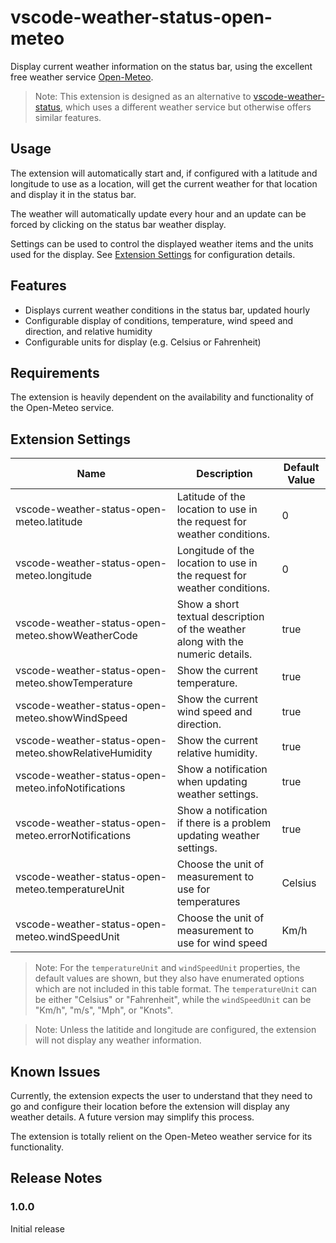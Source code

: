 # vscode-weather-status-open-meteo

Display current weather information on the status bar, using the excellent free weather service [Open-Meteo](https://open-meteo.com/).

> Note: This extension is designed as an alternative to [vscode-weather-status](https://github.com/Motivesoft/vscode-weather-status), which uses a different weather service but otherwise offers similar features.

## Usage

The extension will automatically start and, if configured with a latitude and longitude to use as a location, will get the current weather for that location and display it in the status bar.

The weather will automatically update every hour and an update can be forced by clicking on the status bar weather display.

Settings can be used to control the displayed weather items and the units used for the display. See [Extension Settings](#extension-settings) for configuration details.

## Features

* Displays current weather conditions in the status bar, updated hourly
* Configurable display of conditions, temperature, wind speed and direction, and relative humidity
* Configurable units for display (e.g. Celsius or Fahrenheit)

## Requirements

The extension is heavily dependent on the availability and functionality of the Open-Meteo service.

## Extension Settings

| Name | Description | Default Value |
|------|-------------|---------------|
| vscode-weather-status-open-meteo.latitude | Latitude of the location to use in the request for weather conditions. | 0 |
| vscode-weather-status-open-meteo.longitude | Longitude of the location to use in the request for weather conditions. | 0 |
| vscode-weather-status-open-meteo.showWeatherCode | Show a short textual description of the weather along with the numeric details. | true |
| vscode-weather-status-open-meteo.showTemperature | Show the current temperature. | true |
| vscode-weather-status-open-meteo.showWindSpeed | Show the current wind speed and direction. | true |
| vscode-weather-status-open-meteo.showRelativeHumidity | Show the current relative humidity. | true |
| vscode-weather-status-open-meteo.infoNotifications | Show a notification when updating weather settings. | true |
| vscode-weather-status-open-meteo.errorNotifications | Show a notification if there is a problem updating weather settings. | true |
| vscode-weather-status-open-meteo.temperatureUnit | Choose the unit of measurement to use for temperatures | Celsius |
| vscode-weather-status-open-meteo.windSpeedUnit | Choose the unit of measurement to use for wind speed | Km/h |

> Note: For the `temperatureUnit` and `windSpeedUnit` properties, the default values are shown, but they also have enumerated options which are not included in this table format. The `temperatureUnit` can be either "Celsius" or "Fahrenheit", while the `windSpeedUnit` can be "Km/h", "m/s", "Mph", or "Knots".

> Note: Unless the latitide and longitude are configured, the extension will not display any weather information.

## Known Issues

Currently, the extension expects the user to understand that they need to go and configure their location before the extension will display any weather details. A future version may simplify this process.

The extension is totally relient on the Open-Meteo weather service for its functionality.

## Release Notes

### 1.0.0

Initial release